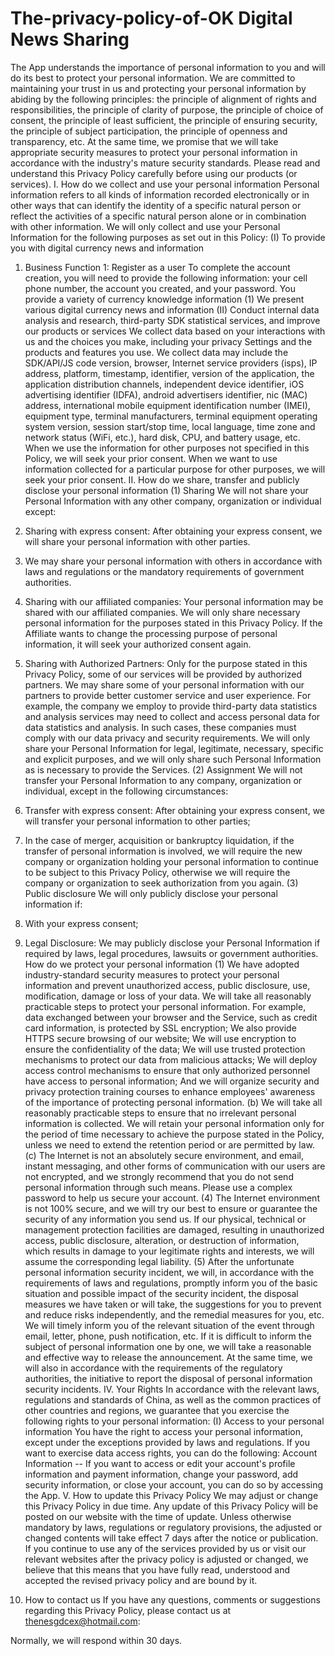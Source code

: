 # The-privacy-policy-of-OK Digital News Sharing

The App understands the importance of personal information to you and will do its best to protect your personal information. We are committed to maintaining your trust in us and protecting your personal information by abiding by the following principles: the principle of alignment of rights and responsibilities, the principle of clarity of purpose, the principle of choice of consent, the principle of least sufficient, the principle of ensuring security, the principle of subject participation, the principle of openness and transparency, etc. At the same time, we promise that we will take appropriate security measures to protect your personal information in accordance with the industry's mature security standards. Please read and understand this Privacy Policy carefully before using our products (or services).
I. How do we collect and use your personal information
Personal information refers to all kinds of information recorded electronically or in other ways that can identify the identity of a specific natural person or reflect the activities of a specific natural person alone or in combination with other information. We will only collect and use your Personal Information for the following purposes as set out in this Policy:
(I) To provide you with digital currency news and information
1. Business Function 1: Register as a user
To complete the account creation, you will need to provide the following information: your cell phone number, the account you created, and your password.
You provide a variety of currency knowledge information
(1) We present various digital currency news and information
(II) Conduct internal data analysis and research, third-party SDK statistical services, and improve our products or services
We collect data based on your interactions with us and the choices you make, including your privacy Settings and the products and features you use. We collect data may include the SDK/API/JS code version, browser, Internet service providers (isps), IP address, platform, timestamp, identifier, version of the application, the application distribution channels, independent device identifier, iOS advertising identifier (IDFA), android advertisers identifier, nic (MAC) address, international mobile equipment identification number (IMEI), equipment type, terminal manufacturers, terminal equipment operating system version, session start/stop time, local language, time zone and network status (WiFi, etc.), hard disk, CPU, and battery usage, etc.
When we use the information for other purposes not specified in this Policy, we will seek your prior consent.
When we want to use information collected for a particular purpose for other purposes, we will seek your prior consent.
II. How do we share, transfer and publicly disclose your personal information
(1) Sharing
We will not share your Personal Information with any other company, organization or individual except:
1. Sharing with express consent: After obtaining your express consent, we will share your personal information with other parties.
2. We may share your personal information with others in accordance with laws and regulations or the mandatory requirements of government authorities.
3. Sharing with our affiliated companies: Your personal information may be shared with our affiliated companies. We will only share necessary personal information for the purposes stated in this Privacy Policy. If the Affiliate wants to change the processing purpose of personal information, it will seek your authorized consent again.

4. Sharing with Authorized Partners: Only for the purpose stated in this Privacy Policy, some of our services will be provided by authorized partners. We may share some of your personal information with our partners to provide better customer service and user experience. For example, the company we employ to provide third-party data statistics and analysis services may need to collect and access personal data for data statistics and analysis. In such cases, these companies must comply with our data privacy and security requirements. We will only share your Personal Information for legal, legitimate, necessary, specific and explicit purposes, and we will only share such Personal Information as is necessary to provide the Services.
(2) Assignment
We will not transfer your Personal Information to any company, organization or individual, except in the following circumstances:
1. Transfer with express consent: After obtaining your express consent, we will transfer your personal information to other parties;
2. In the case of merger, acquisition or bankruptcy liquidation, if the transfer of personal information is involved, we will require the new company or organization holding your personal information to continue to be subject to this Privacy Policy, otherwise we will require the company or organization to seek authorization from you again.
(3) Public disclosure
We will only publicly disclose your personal information if:
1. With your express consent;
2. Legal Disclosure: We may publicly disclose your Personal Information if required by laws, legal procedures, lawsuits or government authorities.
How do we protect your personal information
(1) We have adopted industry-standard security measures to protect your personal information and prevent unauthorized access, public disclosure, use, modification, damage or loss of your data. We will take all reasonably practicable steps to protect your personal information. For example, data exchanged between your browser and the Service, such as credit card information, is protected by SSL encryption; We also provide HTTPS secure browsing of our website; We will use encryption to ensure the confidentiality of the data; We will use trusted protection mechanisms to protect our data from malicious attacks; We will deploy access control mechanisms to ensure that only authorized personnel have access to personal information; And we will organize security and privacy protection training courses to enhance employees' awareness of the importance of protecting personal information.
(b) We will take all reasonably practicable steps to ensure that no irrelevant personal information is collected. We will retain your personal information only for the period of time necessary to achieve the purpose stated in the Policy, unless we need to extend the retention period or are permitted by law.
(c) The Internet is not an absolutely secure environment, and email, instant messaging, and other forms of communication with our users are not encrypted, and we strongly recommend that you do not send personal information through such means. Please use a complex password to help us secure your account.
(4) The Internet environment is not 100% secure, and we will try our best to ensure or guarantee the security of any information you send us. If our physical, technical or management protection facilities are damaged, resulting in unauthorized access, public disclosure, alteration, or destruction of information, which results in damage to your legitimate rights and interests, we will assume the corresponding legal liability.
(5) After the unfortunate personal information security incident, we will, in accordance with the requirements of laws and regulations, promptly inform you of the basic situation and possible impact of the security incident, the disposal measures we have taken or will take, the suggestions for you to prevent and reduce risks independently, and the remedial measures for you, etc. We will timely inform you of the relevant situation of the event through email, letter, phone, push notification, etc. If it is difficult to inform the subject of personal information one by one, we will take a reasonable and effective way to release the announcement.
At the same time, we will also in accordance with the requirements of the regulatory authorities, the initiative to report the disposal of personal information security incidents.
IV. Your Rights
In accordance with the relevant laws, regulations and standards of China, as well as the common practices of other countries and regions, we guarantee that you exercise the following rights to your personal information:
(I) Access to your personal information
You have the right to access your personal information, except under the exceptions provided by laws and regulations. If you want to exercise data access rights, you can do the following:
Account Information -- If you want to access or edit your account's profile information and payment information, change your password, add security information, or close your account, you can do so by accessing the App.
V. How to update this Privacy Policy
We may adjust or change this Privacy Policy in due time. Any update of this Privacy Policy will be posted on our website with the time of update. Unless otherwise mandatory by laws, regulations or regulatory provisions, the adjusted or changed contents will take effect 7 days after the notice or publication. If you continue to use any of the services provided by us or visit our relevant websites after the privacy policy is adjusted or changed, we believe that this means that you have fully read, understood and accepted the revised privacy policy and are bound by it.
6. How to contact us
If you have any questions, comments or suggestions regarding this Privacy Policy, please contact us at thenesgdcex@hotmail.com:

Normally, we will respond within 30 days.
